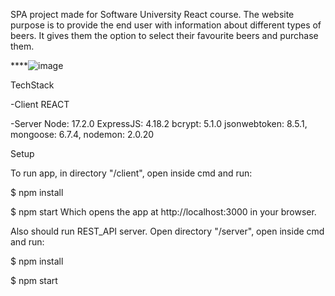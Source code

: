 SPA project made for Software University React course. The website purpose is to provide the end user with information about different types of beers. It gives them the option to select their favourite beers and purchase them.  

****![image](https://github.com/shadjipasev/bulgarian-beer-finder/assets/97750298/4f328705-71ae-4d18-b166-88d325de5c72)

TechStack

-Client REACT

-Server Node: 17.2.0 ExpressJS: 4.18.2 bcrypt: 5.1.0 jsonwebtoken: 8.5.1, mongoose: 6.7.4, nodemon: 2.0.20

Setup

To run app, in directory "/client", open inside cmd and run:

$ npm install

$ npm start
Which opens the app at http://localhost:3000 in your browser.

Also should run REST_API server. Open directory "/server", open inside cmd and run:

$ npm install

$ npm start

